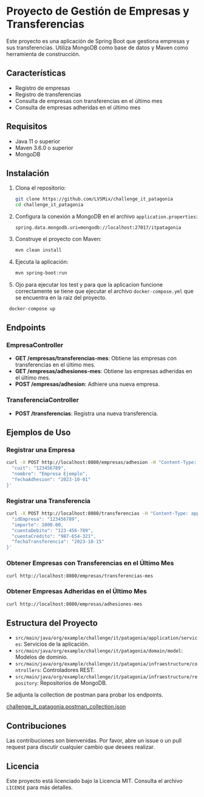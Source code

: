 # Proyecto de Gestión de Empresas y Transferencias

Este proyecto es una aplicación de Spring Boot que gestiona empresas y sus transferencias. Utiliza MongoDB como base de datos y Maven como herramienta de construcción.

## Características

- Registro de empresas
- Registro de transferencias
- Consulta de empresas con transferencias en el último mes
- Consulta de empresas adheridas en el último mes

## Requisitos

- Java 11 o superior
- Maven 3.6.0 o superior
- MongoDB

## Instalación

1. Clona el repositorio:
   ```bash
   git clone https://github.com/LVSMix/challenge_it_patagonia
   cd challenge_it_patagonia
   ```

2. Configura la conexión a MongoDB en el archivo `application.properties`:
   ```properties
   spring.data.mongodb.uri=mongodb://localhost:27017/itpatagonia
   ```

3. Construye el proyecto con Maven:
   ```bash
   mvn clean install
   ```

4. Ejecuta la aplicación:
   ```bash
   mvn spring-boot:run
   ```
5. Ojo para ejecutar los test y para que la aplicacion funcione correctamente se tiene que ejecutar
   el archivo `docker-compose.yml` que se encuentra en la raiz del proyecto.
  ```bash
   docker-compose up 
  ```


## Endpoints

### EmpresaController

- **GET /empresas/transferencias-mes**: Obtiene las empresas con transferencias en el último mes.
- **GET /empresas/adhesiones-mes**: Obtiene las empresas adheridas en el último mes.
- **POST /empresas/adhesion**: Adhiere una nueva empresa.

### TransferenciaController

- **POST /transferencias**: Registra una nueva transferencia.

## Ejemplos de Uso

### Registrar una Empresa

```bash
curl -X POST http://localhost:8080/empresas/adhesion -H "Content-Type: application/json" -d '{
  "cuit": "123456789",
  "nombre": "Empresa Ejemplo",
  "fechaAdhesion": "2023-10-01"
}'
```

### Registrar una Transferencia

```bash
curl -X POST http://localhost:8080/transferencias -H "Content-Type: application/json" -d '{
  "idEmpresa": "123456789",
  "importe": 1000.00,
  "cuentaDebito": "123-456-789",
  "cuentaCredito": "987-654-321",
  "fechaTransferencia": "2023-10-15"
}'
```

### Obtener Empresas con Transferencias en el Último Mes

```bash
curl http://localhost:8080/empresas/transferencias-mes
```

### Obtener Empresas Adheridas en el Último Mes

```bash
curl http://localhost:8080/empresas/adhesiones-mes
```

## Estructura del Proyecto

- `src/main/java/org/example/challenge/it/patagonia/application/services`: Servicios de la aplicación.
- `src/main/java/org/example/challenge/it/patagonia/domain/model`: Modelos de dominio.
- `src/main/java/org/example/challenge/it/patagonia/infraestructure/controllers`: Controladores REST.
- `src/main/java/org/example/challenge/it/patagonia/infraestructure/repository`: Repositorios de MongoDB.

Se adjunta la collection de postman para probar los endpoints.

[challenge_it_patagonia.postman_collection.json](challenge_it_patagonia.postman_collection.json)


## Contribuciones

Las contribuciones son bienvenidas. Por favor, abre un issue o un pull request para discutir cualquier cambio que desees realizar.

## Licencia

Este proyecto está licenciado bajo la Licencia MIT. Consulta el archivo `LICENSE` para más detalles.
```

